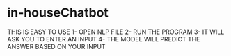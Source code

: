 # in-houseChatbot


THIS IS EASY TO USE 
1- OPEN NLP FILE 
2- RUN THE PROGRAM 
3- IT WILL ASK YOU TO ENTER AN INPUT 
4- THE MODEL WILL PREDICT THE ANSWER BASED ON YOUR INPUT 
